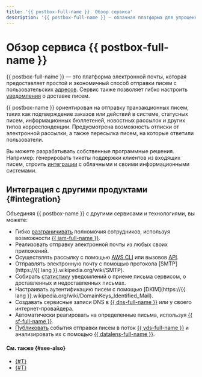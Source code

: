 ```yaml
---
title: '{{ postbox-full-name }}. Обзор сервиса'
description: '{{ postbox-full-name }} — облачная платформа для упрощенной и экономичной отправки транзакционной электронной почты.'
---
```


# Обзор сервиса {{ postbox-full-name }}

{{ postbox-full-name }} — это платформа электронной почты, которая предоставляет простой и экономичный способ отправки писем с пользовательских [адресов](glossary.md#adress). Сервис также позволяет гибко настроить [уведомления](notification.md) о доставке писем.

{{ postbox-name }} ориентирован на отправку транзакционных писем, таких как подтверждение заказов или действий в системе, статусных писем, информационных бюллетеней, новостных рассылок и других типов корреспонденции. Предусмотрена возможность отписки от электронной рассылки, а также пересылка писем, на которые ответили пользователи.

Вы можете разрабатывать собственные программные решения. Например: генерировать тикеты поддержки клиентов из входящих писем, строить [интеграции](#integration) с облачными и своими информационными системами. 

## Интеграция с другими продуктами {#integration}

Объединяя {{ postbox-name }} с другими сервисами и технологиями, вы можете:

* Гибко [разграничивать](../security/index.md) полномочия сотрудников, используя возможности [{{ iam-full-name }}](../../iam/).
* Реализовать отправку электронной почты из любых своих приложений.
* Осуществлять рассылку с помощью [AWS CLI](../tools/aws-cli.md) или вызовов [API](../aws-compatible-api/api-ref/).
* Отправлять электронную почту с помощью протокола [SMTP](https://{{ lang }}.wikipedia.org/wiki/SMTP).
* Собирать [статистику](../operations/logs-write.md) уведомлений о приеме письма сервисом, о доставленных и недоставленных письмах.
* Настраивать аутентификацию писем с помощью [DKIM](https://{{ lang }}.wikipedia.org/wiki/DomainKeys_Identified_Mail).
* Создавать сервисные записи DNS в [{{ dns-full-name }}](../../dns/) или у своего интернет-провайдера.
* Автоматически реагировать на определенные письма, используя [{{ sf-full-name }}](../../functions/).
* [Публиковать](../tutorials/events-from-postbox-to-yds.md) события отправки писем в поток [{{ yds-full-name }}](../../data-streams/) и анализировать их с помощью [{{ datalens-full-name }}](../../datalens/).

#### См. также {#see-also}

* [{#T}](../quickstart.md)
* [{#T}](../pricing.md)
